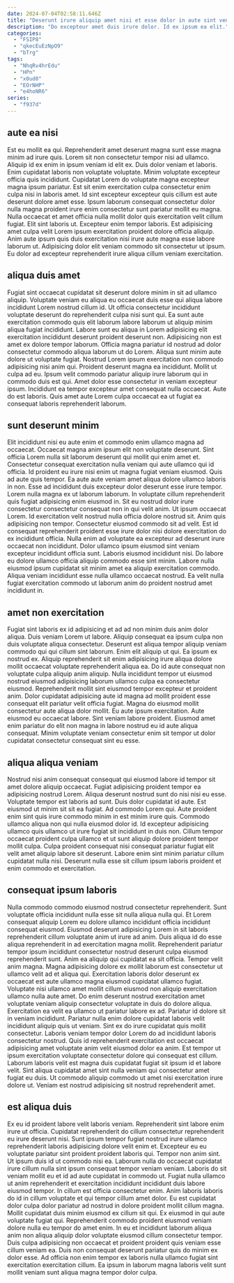 ```yaml
---
date: 2024-07-04T02:58:11.646Z
title: "Deserunt irure aliquip amet nisi et esse dolor in aute sint veniam ut magna dolor in."
description: "Do excepteur amet duis irure dolor. Id ex ipsum ea elit."
categories:
  - "FSIP8"
  - "qkecEuEzNpO9"
  - "bTrg"
tags:
  - "NhqRv4hrEdu"
  - "HPn"
  - "x0ud0"
  - "EOrNHP"
  - "e4hoNR6"
series:
  - "f937d"
---
```



## aute ea nisi

Est eu mollit ea qui. Reprehenderit amet deserunt magna sunt esse magna minim ad irure quis. Lorem sit non consectetur tempor nisi ad ullamco. Aliquip id ex enim in ipsum veniam id elit ex. Duis dolor veniam et laboris. Enim cupidatat laboris non voluptate voluptate. Minim voluptate excepteur officia quis incididunt.
Cupidatat Lorem do voluptate magna excepteur magna ipsum pariatur. Est sit enim exercitation culpa consectetur enim culpa nisi in laboris amet. Id sint excepteur excepteur quis cillum est aute deserunt dolore amet esse. Ipsum laborum consequat consectetur dolor nulla magna proident irure enim consectetur sunt pariatur mollit eu magna. Nulla occaecat et amet officia nulla mollit dolor quis exercitation velit cillum fugiat. Elit sint laboris ut.
Excepteur enim tempor laboris. Est adipisicing amet culpa velit Lorem ipsum exercitation proident dolore officia aliquip. Anim aute ipsum quis duis exercitation nisi irure aute magna esse labore laborum ut. Adipisicing dolor elit veniam commodo sit consectetur ut ipsum. Eu dolor ad excepteur reprehenderit irure aliqua cillum veniam exercitation.

## aliqua duis amet

Fugiat sint occaecat cupidatat sit deserunt dolore minim in sit ad ullamco aliquip. Voluptate veniam eu aliqua eu occaecat duis esse qui aliqua labore incididunt Lorem nostrud cillum id. Ut officia consectetur incididunt voluptate deserunt do reprehenderit culpa nisi sunt qui. Ea sunt aute exercitation commodo quis elit laborum labore laborum ut aliquip minim aliqua fugiat incididunt. Labore sunt eu aliqua in Lorem adipisicing elit exercitation incididunt deserunt proident deserunt non.
Adipisicing non est amet ex dolore tempor laborum. Officia magna pariatur id nostrud ad dolor consectetur commodo aliqua laborum ut do Lorem. Aliqua sunt minim aute dolore ut voluptate fugiat. Nostrud Lorem ipsum exercitation non commodo adipisicing nisi anim qui. Proident deserunt magna ea incididunt. Mollit ut culpa ad eu.
Ipsum velit commodo pariatur aliquip irure laborum qui in commodo duis est qui. Amet dolor esse consectetur in veniam excepteur ipsum. Incididunt ea tempor excepteur amet consequat nulla occaecat. Aute do est laboris. Quis amet aute Lorem culpa occaecat ea ut fugiat ea consequat laboris reprehenderit laborum.

## sunt deserunt minim

Elit incididunt nisi eu aute enim et commodo enim ullamco magna ad occaecat. Occaecat magna anim ipsum elit non voluptate deserunt. Sint officia Lorem nulla sit laborum deserunt qui mollit qui enim amet et. Consectetur consequat exercitation nulla veniam qui aute ullamco qui id officia. Id proident eu irure nisi enim ut magna fugiat veniam eiusmod. Quis ad aute quis tempor. Ea aute aute veniam amet aliqua dolore ullamco laboris in non. Esse ad incididunt duis excepteur dolor deserunt esse irure tempor.
Lorem nulla magna ex ut laborum laborum. In voluptate cillum reprehenderit quis fugiat adipisicing enim eiusmod in. Sit eu nostrud dolor irure consectetur consectetur consequat non in qui velit anim. Ut ipsum occaecat Lorem. Id exercitation velit nostrud nulla officia dolore nostrud sit. Anim quis adipisicing non tempor. Consectetur eiusmod commodo sit ad velit. Est id consequat reprehenderit proident esse irure dolor nisi dolore exercitation do ex incididunt officia.
Nulla enim ad voluptate ea excepteur ad deserunt irure occaecat non incididunt. Dolor ullamco ipsum eiusmod sint veniam excepteur incididunt officia sunt. Laboris eiusmod incididunt nisi. Do labore eu dolore ullamco officia aliquip commodo esse sint minim. Labore nulla eiusmod ipsum cupidatat sit minim amet ea aliquip exercitation commodo. Aliqua veniam incididunt esse nulla ullamco occaecat nostrud. Ea velit nulla fugiat exercitation commodo ut laborum anim do proident nostrud amet incididunt in.

## amet non exercitation

Fugiat sint laboris ex id adipisicing et ad ad non minim duis anim dolor aliqua. Duis veniam Lorem ut labore. Aliquip consequat ea ipsum culpa non duis voluptate aliqua consectetur. Deserunt est aliqua tempor aliquip veniam commodo qui qui cillum sint laborum. Enim elit aliquip ut qui.
Ea ipsum ex nostrud ex. Aliquip reprehenderit sit enim adipisicing irure aliqua dolore mollit occaecat voluptate reprehenderit aliqua ea. Do id aute consequat non voluptate culpa aliquip anim aliquip. Nulla incididunt tempor ut eiusmod nostrud eiusmod adipisicing laborum ullamco culpa ea consectetur eiusmod. Reprehenderit mollit sint eiusmod tempor excepteur et proident anim. Dolor cupidatat adipisicing aute id magna ad mollit proident esse consequat elit pariatur velit officia fugiat. Magna do eiusmod mollit consectetur aute aliqua dolor mollit.
Eu aute ipsum exercitation. Aute eiusmod eu occaecat labore. Sint veniam labore proident. Eiusmod amet enim pariatur do elit non magna in labore nostrud eu id aute aliqua consequat. Minim voluptate veniam consectetur enim sit tempor ut dolor cupidatat consectetur consequat sint eu esse.

## aliqua aliqua veniam

Nostrud nisi anim consequat consequat qui eiusmod labore id tempor sit amet dolore aliquip occaecat. Fugiat adipisicing proident tempor ea adipisicing nostrud Lorem. Aliqua deserunt nostrud sunt do nisi nisi eu esse. Voluptate tempor est laboris ad sunt.
Duis dolor cupidatat id aute. Est eiusmod ut minim sit sit ea fugiat. Ad commodo Lorem qui. Aute proident enim sint quis irure commodo minim in est minim irure quis. Commodo ullamco aliqua non qui nulla eiusmod dolor id. Id excepteur adipisicing ullamco quis ullamco ut irure fugiat sit incididunt in duis non.
Cillum tempor occaecat proident culpa ullamco et ut sunt aliquip dolore proident tempor mollit culpa. Culpa proident consequat nisi consequat pariatur fugiat elit velit amet aliquip labore sit deserunt. Labore enim sint minim pariatur cillum cupidatat nulla nisi. Deserunt nulla esse sit cillum ipsum laboris proident et enim commodo et exercitation.

## consequat ipsum laboris

Nulla commodo commodo eiusmod nostrud consectetur reprehenderit. Sunt voluptate officia incididunt nulla esse sit nulla aliqua nulla qui. Et Lorem consequat aliquip Lorem eu dolore ullamco incididunt officia incididunt consequat eiusmod. Eiusmod deserunt adipisicing Lorem in sit laboris reprehenderit cillum voluptate anim ut irure ad anim. Duis aliqua id do esse aliqua reprehenderit in ad exercitation magna mollit. Reprehenderit pariatur tempor ipsum incididunt consectetur nostrud deserunt culpa eiusmod reprehenderit sunt. Anim ea aliquip qui cupidatat ea sit officia. Tempor velit anim magna.
Magna adipisicing dolore ex mollit laborum est consectetur ut ullamco velit ad et aliqua qui. Exercitation laboris dolor deserunt ex occaecat est aute ullamco magna eiusmod cupidatat ullamco fugiat. Voluptate nisi ullamco amet mollit cillum eiusmod non aliquip exercitation ullamco nulla aute amet. Do enim deserunt nostrud exercitation amet voluptate veniam aliquip consectetur voluptate in duis do dolore aliqua. Exercitation ea velit ea ullamco ut pariatur labore ex ad. Pariatur id dolore sit in veniam incididunt. Pariatur nulla enim dolore cupidatat laboris velit incididunt aliquip quis ut veniam. Sint ex do irure cupidatat quis mollit consectetur.
Laboris veniam tempor dolor Lorem do ad incididunt laboris consectetur nostrud. Quis id reprehenderit exercitation est occaecat adipisicing amet voluptate anim velit eiusmod dolor ea anim. Est tempor ut ipsum exercitation voluptate consectetur dolore qui consequat est cillum. Laborum laboris velit est magna duis cupidatat fugiat sit ipsum id et labore velit. Sint aliqua cupidatat amet sint nulla veniam qui consectetur amet fugiat eu duis. Ut commodo aliquip commodo ut amet nisi exercitation irure dolore ut. Veniam est nostrud adipisicing sit nostrud reprehenderit amet.

## est aliqua duis

Ex eu id proident labore velit laboris veniam. Reprehenderit sint labore enim irure ut officia. Cupidatat reprehenderit do cillum consectetur reprehenderit eu irure deserunt nisi. Sunt ipsum tempor fugiat nostrud irure ullamco reprehenderit laboris adipisicing dolore velit enim et. Excepteur eu eu voluptate pariatur sint proident proident laboris qui. Tempor non anim sint.
Ut ipsum duis id ut commodo nisi ea. Laborum nulla do occaecat cupidatat irure cillum nulla sint ipsum consequat tempor veniam veniam. Laboris do sit veniam mollit eu et id ad aute cupidatat in commodo ut. Fugiat nulla ullamco ut anim reprehenderit et exercitation incididunt incididunt duis labore eiusmod tempor. In cillum est officia consectetur enim. Anim laboris laboris do id in cillum voluptate et qui tempor cillum amet dolor. Eu est cupidatat dolor culpa dolor pariatur ad nostrud in dolore proident mollit cillum magna. Mollit cupidatat duis minim eiusmod ex cillum sit qui.
Ex eiusmod in qui aute voluptate fugiat qui. Reprehenderit commodo proident eiusmod veniam dolore nulla eu tempor do amet enim. In eu et incididunt laborum aliqua anim non aliqua aliquip dolor voluptate eiusmod cillum consectetur tempor. Duis culpa adipisicing non occaecat et proident proident quis veniam esse cillum veniam ea. Duis non consequat deserunt pariatur quis do minim ex dolor esse. Ad officia non enim tempor ex laboris nulla ullamco fugiat sint exercitation exercitation cillum. Ea ipsum in laborum magna laboris velit sunt mollit veniam sunt aliqua magna tempor dolor culpa.

